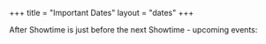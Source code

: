 +++
title = "Important Dates"
layout = "dates"
+++

After Showtime is just before the next Showtime - upcoming events:
